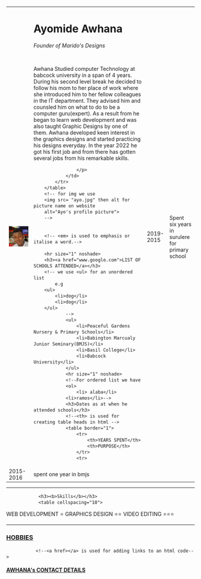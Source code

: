 
<html>
    <head>
        <title>Ayomide's personal website</title>
    </head>
    <body>
        <table cellspacing="20">
            <tr>
                <td><img src= "bioo.png" alt="Ayos picture"></td>
                <td> <h1>Ayomide Awhana</h1>
                    <p><em>Founder of Marido's Designs</em></p>
                    <br>
                    <p>Awhana Studied computer Technology at babcock university in a span of 4 years. During his 
                    second level break he decided to follow his mom to her place of work where she introduced him to
                    her fellow colleagues in the IT department. They advised him and counsled him on what to do to be a
                    computer guru(expert). As a result from he began to learn web development and was also taught Graphic Designs
                    by one of them. Awhana developed keen interest in the graphics designs and started practicing his designs
                    everyday. In the year 2022 he got his first job and from there has gotten several jobs from his remarkable skills.
            
                    </p>
                </td>
            </tr>
        </table>
        <!-- for img we use
        <img src= "ayo.jpg" then alt for picture name on website
        alt="Ayo's profile picture">
        -->
        
       
        <!-- <em> is used to emphasis or italise a word.-->
      
        <hr size="1" noshade>
        <h3><a href="www.google.com">LIST OF SCHOOLS ATTENDED</a></h3>
        <!-- we use <ul> for an unordered list
            e.g
        <ul>
            <li>dog</li>
            <li>dog</li>
        </ul>
                -->
                <ul>
                    <li>Peaceful Gardens Nursery & Primary Schools</li>
                    <li>Babington Marcualy Junior Seminary(BMJS)</li>
                    <li>Basil College</li>
                    <li>Babcock University</li>
                </ul>
                <hr size="1" noshade>
                <!--For ordered list we have 
                <ol> 
                    <li> alaba</li>
                <li>ramos</li>-->
                <h3>Dates as at when he attended schools</h3>
                <!--<th> is used for creating table heads in html -->
                <table border="1">
                    <tr>
                        <th>YEARS SPENT</th>
                        <th>PURPOSE</th>
                    </tr>
                    <tr>
<td>2019-2015</td>
<td>Spent six years in surulere for primary school</td>
                    </tr>
                    <tr>
                        <td>2015-2016</td>
                        <td>spent one year in bmjs</td>
                    </tr>
                </table>
                <hr size="1" noshade>
            
                <h3><b>Skills</b></h3>
                <table cellspacing="10">

<tr> 
    <td>WEB DEVELOPMENT </td>
    <td>⭐</td>
    <td>GRAPHICS DESIGN</td>
    <td>⭐⭐</td>
</tr>

<tr>
    <td>VIDEO EDITING</td>
    <td>⭐⭐⭐</td>
</tr>
                </table>
                <hr>
                <h3><a href="hobbies.html">HOBBIES</a> </h3>
                
               <!--<a href></a> is used for adding links to an html code-->
<h4><a href="contact.html">AWHANA's CONTACT DETAILS</a></h4>
    </body>
</html>  
